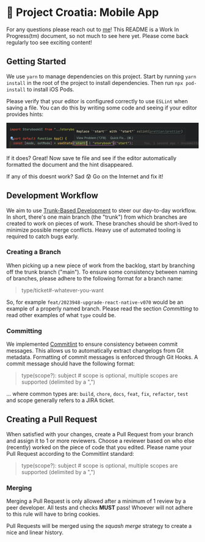 # 🏦 Project Croatia: Mobile App
For any questions please reach out to [me](mailto:rpander@deloitte.nl)! This README is a Work In Progress(tm) document, so not much to see here yet. Please come back regularly too see exciting content!

## Getting Started
We use `yarn` to manage dependencies on this project. Start by running `yarn install` in the root of the project to install dependencies. Then run `npx pod-install` to install iOS Pods.

Please verify that your editor is configured correctly to use `ESLint` when saving a file. You can do this by writing some code and seeing if your editor provides hints:

![Example of a hint](.readme/eslint-vscode.png)

If it does? Great! Now save te file and see if the editor automatically formatted the document and the hint disappeared.

If any of this doesnt work? Sad 😰 Go on the Internet and fix it!

## Development Workflow
We aim to use [Trunk-Based Development](https://trunkbaseddevelopment.com/) to steer our day-to-day workflow. In short, there's one main branch (the "trunk") from which branches are created to work on pieces of work. These branches should be short-lived to minimize possible merge conflicts. Heavy use of automated tooling is required to catch bugs early.

### Creating a Branch
When picking up a new piece of work from the backlog, start by branching off the trunk branch ("main"). To ensure some consistency between naming of branches, please adhere to the following format for a branch name:

> type/ticket#-whatever-you-want

So, for example `feat/2023948-upgrade-react-native-v070` would be an example of a properly named branch. Please read the section *Committing* to read other examples of what `type` could be.

### Committing
We implemented [Commitlint](https://github.com/conventional-changelog/commitlint) to ensure consistency between commit messages. This allows us to automatically extract changelogs from Git metadata. Formatting of commit messages is enforced through Git Hooks. A commit message should have the following format:

> type(scope?): subject # scope is optional, multiple scopes are supported (delimited by a ",")

... where common types are: `build`, `chore`, `docs`, `feat`, `fix`, `refactor`, `test` and scope generally refers to a JIRA ticket.

## Creating a Pull Request
When satisfied with your changes, create a Pull Request from your branch and assign it to 1 or more reviewers. Choose a reviewer based on who else (recently) worked on the piece of code that you edited. Please name your Pull Request according to the Commitlint standard:

> type(scope?): subject # scope is optional, multiple scopes are supported (delimited by a ",")

### Merging
Merging a Pull Request is only allowed after a minimum of 1 review by a peer developer. All tests and checks **MUST** pass! Whoever will not adhere to this rule will have to bring cookies.

Pull Requests will be merged using the *squash merge* strategy to create a nice and linear history.
